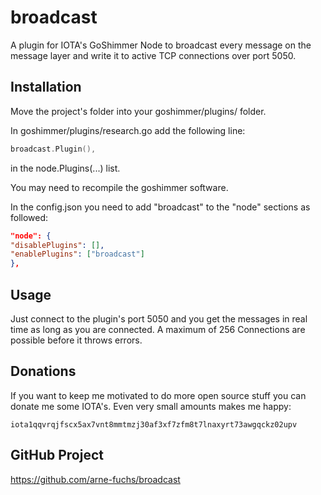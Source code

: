 # broadcast
A plugin for IOTA's GoShimmer Node to broadcast every message on the message layer and write it to active TCP connections over port 5050.

## Installation
Move the project's folder into your goshimmer/plugins/ folder.

In goshimmer/plugins/research.go add the following line:
```go
broadcast.Plugin(),
```
in the node.Plugins(...) list.

You may need to recompile the goshimmer software.

In the config.json you need to add "broadcast" to the "node" sections as followed:

```json
"node": {
"disablePlugins": [],
"enablePlugins": ["broadcast"]
},
```

## Usage
Just connect to the plugin's port 5050 and you get the messages in real time as long as you are connected.
A maximum of 256 Connections are possible before it throws errors.

## Donations
If you want to keep me motivated to do more open source stuff you can donate me some IOTA's. Even very small amounts makes me happy:

```
iota1qqvrqjfscx5ax7vnt8mmtmzj30af3xf7zfm8t7lnaxyrt73awgqckz02upv
```

## GitHub Project

https://github.com/arne-fuchs/broadcast